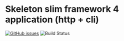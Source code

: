 # Skeleton slim framework 4 application (http + cli)

[![GitHub issues](https://img.shields.io/github/issues/gabrielpcruz/slim?style=plastic)](https://github.com/gabrielpcruz/slim/issues)
![Build Status](https://github.com/gabrielpcruz/slim/actions/workflows/php.yml/badge.svg)
